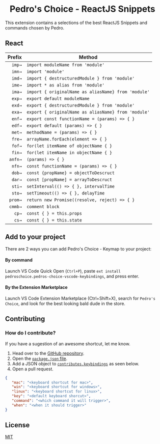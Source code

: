 <h1 align="center">
   Pedro's Choice - ReactJS Snippets
</h1>

This extension contains a selections of the best ReactJS Snippets and commands chosen by Pedro.


## React

|  Prefix | Method                                              |
| ------: | --------------------------------------------------- |
|  `imp→` | `import moduleName from 'module'`                   |
|  `imn→` | `import 'module'`                                   |
|  `imd→` | `import { destructuredModule } from 'module'`       |
|  `ime→` | `import * as alias from 'module'`                   |
|  `ima→` | `import { originalName as aliasName} from 'module'` |
|  `exp→` | `export default moduleName`                         |
|  `exd→` | `export { destructuredModule } from 'module'`       |
|  `exa→` | `export { originalName as aliasName} from 'module'` |
|  `enf→` | `export const functionName = (params) => { }`       |
|  `edf→` | `export default (params) => { }`                    |
|  `met→` | `methodName = (params) => { }`                      |
|  `fre→` | `arrayName.forEach(element => { }`                  |
|  `fof→` | `for(let itemName of objectName { }`                |
|  `fin→` | `for(let itemName in objectName { }`                |
| `anfn→` | `(params) => { }`                                   |
|  `nfn→` | `const functionName = (params) => { }`              |
|  `dob→` | `const {propName} = objectToDescruct`               |
|  `dar→` | `const [propName] = arrayToDescruct`                |
|  `sti→` | `setInterval(() => { }, intervalTime`               |
|  `sto→` | `setTimeout(() => { }, delayTime`                   |
| `prom→` | `return new Promise((resolve, reject) => { }`       |
| `cmmb→` | `comment block`                                     |
|   `cp→` | `const { } = this.props`                            |
|   `cs→` | `const { } = this.state`                            |

## Add to your project

There are 2 ways you can add Pedro's Choice - Keymap to your project:

#### By command
Launch VS Code Quick Open (`Ctrl+P`), paste `ext install pedroschoice.pedros-choice-vscode-keybindings`, and press enter.

#### By the Extension Marketplace
Launch VS Code Extension Marketplace (Ctrl+Shift+X), search for `Pedro's Choice`, and look for the best looking bald dude in the store.

## Contributing
### How do I contribute?

If you have a sugestion of an awesome shortcut, let me know.

1. Head over to the [GitHub repository](https://github.com/pedrozocatelli/pedros-choice-vscode-keybindings). 
2. Open the [`package.json` file](https://github.com/pedrozocatelli/pedros-choice-vscode-keybindings/blob/master/package.json). 
3. Add a JSON object to [`contributes.keybindings`](https://github.com/pedrozocatelli/pedros-choice-vscode-keybindings/blob/master/package.json#L199) as seen below. 
4. Open a pull request. 

```json
{
   "mac": "<keyboard shortcut for mac>",
   "win": "<keyboard shortcut for windows>",
   "linux": "<keyboard shortcut for linux>",
   "key": "<default keyboard shorcut>",
   "command": "<which command it will trigger>",
   "when": "<when it should trigger>"
}
```

## License
[MIT](LICENSE.md)